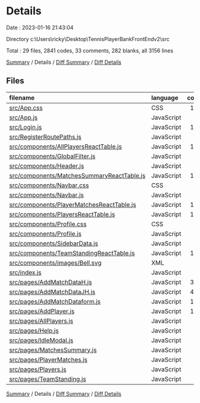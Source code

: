 # Details

Date : 2023-01-16 21:43:04

Directory c:\\Users\\ricky\\Desktop\\TennisPlayerBankFrontEndv2\\src

Total : 29 files,  2841 codes, 33 comments, 282 blanks, all 3156 lines

[Summary](results.md) / Details / [Diff Summary](diff.md) / [Diff Details](diff-details.md)

## Files
| filename | language | code | comment | blank | total |
| :--- | :--- | ---: | ---: | ---: | ---: |
| [src/App.css](/src/App.css) | CSS | 182 | 0 | 25 | 207 |
| [src/App.js](/src/App.js) | JavaScript | 17 | 0 | 4 | 21 |
| [src/Login.js](/src/Login.js) | JavaScript | 123 | 2 | 24 | 149 |
| [src/RegisterRoutePaths.js](/src/RegisterRoutePaths.js) | JavaScript | 32 | 0 | 7 | 39 |
| [src/components/AllPlayersReactTable.js](/src/components/AllPlayersReactTable.js) | JavaScript | 149 | 1 | 10 | 160 |
| [src/components/GlobalFilter.js](/src/components/GlobalFilter.js) | JavaScript | 12 | 0 | 7 | 19 |
| [src/components/Header.js](/src/components/Header.js) | JavaScript | 19 | 0 | 4 | 23 |
| [src/components/MatchesSummaryReactTable.js](/src/components/MatchesSummaryReactTable.js) | JavaScript | 140 | 1 | 6 | 147 |
| [src/components/Navbar.css](/src/components/Navbar.css) | CSS | 98 | 0 | 21 | 119 |
| [src/components/Navbar.js](/src/components/Navbar.js) | JavaScript | 64 | 1 | 7 | 72 |
| [src/components/PlayerMatchesReactTable.js](/src/components/PlayerMatchesReactTable.js) | JavaScript | 190 | 3 | 17 | 210 |
| [src/components/PlayersReactTable.js](/src/components/PlayersReactTable.js) | JavaScript | 151 | 1 | 7 | 159 |
| [src/components/Profile.css](/src/components/Profile.css) | CSS | 54 | 0 | 6 | 60 |
| [src/components/Profile.js](/src/components/Profile.js) | JavaScript | 26 | 0 | 3 | 29 |
| [src/components/SidebarData.js](/src/components/SidebarData.js) | JavaScript | 38 | 0 | 3 | 41 |
| [src/components/TeamStandingReactTable.js](/src/components/TeamStandingReactTable.js) | JavaScript | 153 | 0 | 7 | 160 |
| [src/components/images/Bell.svg](/src/components/images/Bell.svg) | XML | 1 | 0 | 1 | 2 |
| [src/index.js](/src/index.js) | JavaScript | 13 | 0 | 4 | 17 |
| [src/pages/AddMatchDataH.js](/src/pages/AddMatchDataH.js) | JavaScript | 393 | 9 | 29 | 431 |
| [src/pages/AddMatchDataJH.js](/src/pages/AddMatchDataJH.js) | JavaScript | 420 | 10 | 40 | 470 |
| [src/pages/AddMatchDataform.js](/src/pages/AddMatchDataform.js) | JavaScript | 135 | 2 | 8 | 145 |
| [src/pages/AddPlayer.js](/src/pages/AddPlayer.js) | JavaScript | 198 | 0 | 19 | 217 |
| [src/pages/AllPlayers.js](/src/pages/AllPlayers.js) | JavaScript | 23 | 0 | 3 | 26 |
| [src/pages/Help.js](/src/pages/Help.js) | JavaScript | 42 | 0 | 6 | 48 |
| [src/pages/IdleModal.js](/src/pages/IdleModal.js) | JavaScript | 33 | 0 | 3 | 36 |
| [src/pages/MatchesSummary.js](/src/pages/MatchesSummary.js) | JavaScript | 31 | 1 | 2 | 34 |
| [src/pages/PlayerMatches.js](/src/pages/PlayerMatches.js) | JavaScript | 32 | 1 | 2 | 35 |
| [src/pages/Players.js](/src/pages/Players.js) | JavaScript | 49 | 1 | 7 | 57 |
| [src/pages/TeamStanding.js](/src/pages/TeamStanding.js) | JavaScript | 23 | 0 | 0 | 23 |

[Summary](results.md) / Details / [Diff Summary](diff.md) / [Diff Details](diff-details.md)